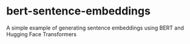 # bert-sentence-embeddings
A simple example of generating sentence embeddings using BERT and Hugging Face Transformers
